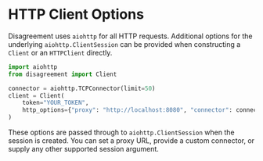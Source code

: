# HTTP Client Options

Disagreement uses `aiohttp` for all HTTP requests. Additional options for the
underlying `aiohttp.ClientSession` can be provided when constructing a
`Client` or an `HTTPClient` directly.

```python
import aiohttp
from disagreement import Client

connector = aiohttp.TCPConnector(limit=50)
client = Client(
    token="YOUR_TOKEN",
    http_options={"proxy": "http://localhost:8080", "connector": connector},
)
```

These options are passed through to `aiohttp.ClientSession` when the session is
created. You can set a proxy URL, provide a custom connector, or supply any
other supported session argument.
